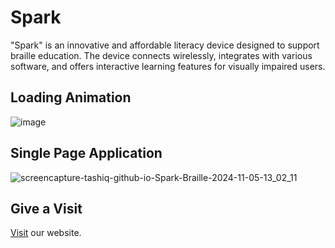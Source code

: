 # Spark
"Spark" is an innovative and affordable literacy device designed to support braille education. The device connects wirelessly, integrates with various software, and offers interactive learning features for visually impaired users. 
## Loading Animation
![image](https://github.com/user-attachments/assets/5c711c96-4e2c-4293-ad90-cd876f844f35)
## Single Page Application
![screencapture-tashiq-github-io-Spark-Braille-2024-11-05-13_02_11](https://github.com/user-attachments/assets/8b4c6054-5dd4-4542-8831-7541cf494cb4)
## Give a Visit
[Visit](https://tashiq.github.io/Spark-Braille/) our website.
